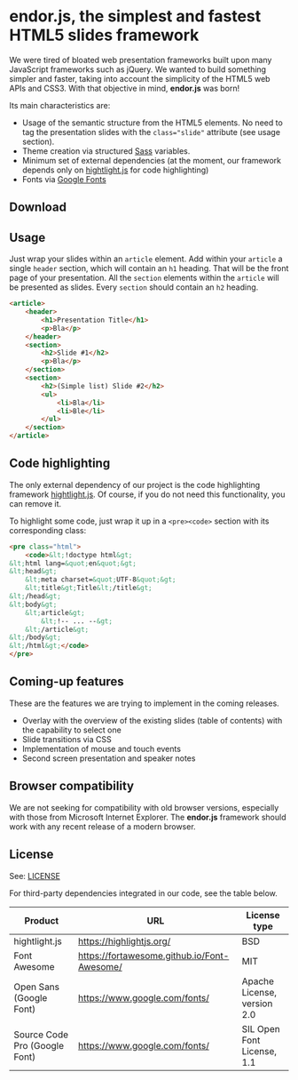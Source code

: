 # endor.js, the simplest and fastest HTML5 slides framework

We were tired of bloated web presentation frameworks built upon
many JavaScript frameworks such as jQuery. We wanted to build
something simpler and faster, taking into account the simplicity
of the HTML5 web APIs and CSS3. With that objective in mind,
**endor.js** was born!

Its main characteristics are:

+ Usage of the semantic structure from the HTML5 elements.
  No need to tag the presentation slides with the
  `class="slide"` attribute (see usage section).
+ Theme creation via structured [Sass](http://sass-lang.com/)
  variables.
+ Minimum set of external dependencies (at the moment, our
  framework depends only on [hightlight.js](https://highlightjs.org/)
  for code highlighting)
+ Fonts via [Google Fonts](https://www.google.com/fonts)

## Download

## Usage

Just wrap your slides within an `article` element. Add within your
`article` a single `header` section, which will contain an `h1`
heading. That will be the front page of your presentation. All
the `section` elements within the `article` will be presented as
slides. Every `section` should contain an `h2` heading.

```html
<article>
    <header>
        <h1>Presentation Title</h1>
        <p>Bla</p>
    </header>
    <section>
        <h2>Slide #1</h2>
        <p>Bla</p>
    </section>
    <section>
        <h2>(Simple list) Slide #2</h2>
        <ul>
            <li>Bla</li>
            <li>Ble</li>
        </ul>
    </section>
</article>
```

## Code highlighting

The only external dependency of our project is the code
highlighting framework [hightlight.js](https://highlightjs.org/).
Of course, if you do not need this functionality, you can
remove it.

To highlight some code, just wrap it up in a `<pre><code>` section
with its corresponding class:

```html
<pre class="html">
    <code>&lt;!doctype html&gt;
&lt;html lang=&quot;en&quot;&gt;
&lt;head&gt;
    &lt;meta charset=&quot;UTF-8&quot;&gt;
    &lt;title&gt;Title&lt;/title&gt;
&lt;/head&gt;
&lt;body&gt;
    &lt;article&gt;
        &lt;!-- ... --&gt;
    &lt;/article&gt;
&lt;/body&gt;
&lt;/html&gt;</code>
</pre>
```

## Coming-up features

These are the features we are trying to implement in
the coming releases.

+ Overlay with the overview of the existing slides
  (table of contents) with the
  capability to select one
+ Slide transitions via CSS
+ Implementation of mouse and touch events
+ Second screen presentation and speaker notes

## Browser compatibility

We are not seeking for compatibility with old browser versions,
especially with those from Microsoft Internet Explorer. The
**endor.js** framework should work with any recent release of a
modern browser.

## License

See: [LICENSE](./LICENSE)

For third-party dependencies integrated in our code, see the table below.

| Product | URL | License type |
| ------- | --- | ------------ |
| hightlight.js | https://highlightjs.org/ | BSD |
| Font Awesome | https://fortawesome.github.io/Font-Awesome/ | MIT |
| Open Sans (Google Font) | https://www.google.com/fonts/ | Apache License, version 2.0 |
| Source Code Pro (Google Font) | https://www.google.com/fonts/ | SIL Open Font License, 1.1 |
